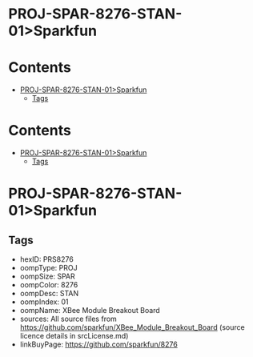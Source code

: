 
PROJ-SPAR-8276-STAN-01>Sparkfun
===============================

Contents
========

* [PROJ-SPAR-8276-STAN-01>Sparkfun](#proj-spar-8276-stan-01sparkfun)
	* [Tags](#tags)

Contents
========

* [PROJ-SPAR-8276-STAN-01>Sparkfun](#proj-spar-8276-stan-01sparkfun)
	* [Tags](#tags)

# PROJ-SPAR-8276-STAN-01>Sparkfun

## Tags

- hexID: PRS8276
- oompType: PROJ
- oompSize: SPAR
- oompColor: 8276
- oompDesc: STAN
- oompIndex: 01
- oompName: XBee Module Breakout Board
- sources: All source files from https://github.com/sparkfun/XBee_Module_Breakout_Board (source licence details in srcLicense.md)
- linkBuyPage: https://github.com/sparkfun/8276
